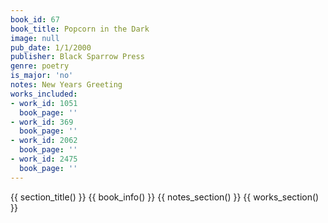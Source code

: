 ```yaml
---
book_id: 67
book_title: Popcorn in the Dark
image: null
pub_date: 1/1/2000
publisher: Black Sparrow Press
genre: poetry
is_major: 'no'
notes: New Years Greeting
works_included:
- work_id: 1051
  book_page: ''
- work_id: 369
  book_page: ''
- work_id: 2062
  book_page: ''
- work_id: 2475
  book_page: ''
---
```


{{ section_title() }}
{{ book_info() }}
{{ notes_section() }}
{{ works_section() }}
